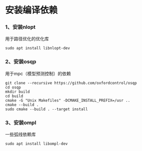 # 安装编译依赖

### 1、安装nlopt

用于路径优化的优化库

```
sudo apt install libnlopt-dev
```

### 2、安装osqp

用于mpc（模型预测控制）的依赖

```
git clone --recursive https://github.com/oxfordcontrol/osqp
cd osqp
mkdir build
cd build
cmake -G "Unix Makefiles" -DCMAKE_INSTALL_PREFIX=/usr ..
cmake --build .
sudo cmake --build . --target install
```

### 3、安装ompl

一些弧线依赖库

```
sudo apt install libompl-dev
```